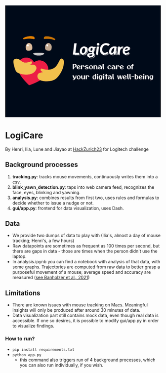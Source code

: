 ![img.png](static/img.png)
# LogiCare

By Henri, Ilia, Lune and Jiayao at [HackZurich23](https://hackzurich.com/)
for Logitech challenge


## Background processes

1. **tracking.py**: tracks mouse movements, continuously writes them into a csv.
2. **blink_yawn_detection.py**: taps into web camera feed, recognizes the face, eyes, blinking and yawning.
3. **analysis.py**: combines results from first two, uses rules and formulas to decide whether to issue a nudge or not.
4. **gui/app.py**: frontend for data visualization, uses Dash.

## Data

* We provide two dumps of data to play with (Ilia's, almost a day of mouse tracking; Henri's, a few hours)
* Raw datapoints are sometimes as frequent as 100 times per second, but there are gaps in data - those are times when the person didn't use the laptop. 
* In analysis.ipynb you can find a notebook with analysis of that data, with some graphs. Trajectories are computed from raw data to better grasp a purposeful movement of a mouse; average speed and accuracy are measured ([see Banholzer et al., 2021](https://www.ncbi.nlm.nih.gov/pmc/articles/PMC8052599/))

## Limitations

* There are known issues with mouse tracking on Macs. Meaningful insights will only be produced after around 30 minutes of data.
* Data visualization part still contains mock data, even though real data is accessible. If one so desires, it is possible to modify gui/app.py in order to visualize findings.

### How to run?
* `pip install requirements.txt`
* `python app.py`
  * this command also triggers run of 4 background processes, which you can also run individually, if you wish.